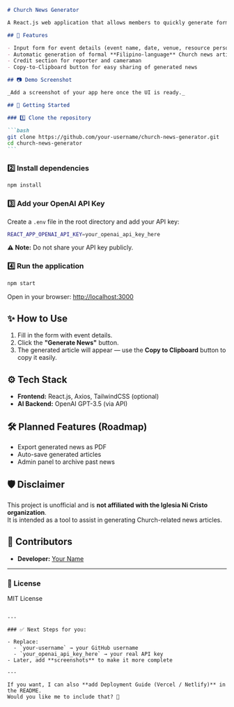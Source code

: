 ````markdown
# Church News Generator

A React.js web application that allows members to quickly generate formal news articles about Church activities, using the power of OpenAI GPT models.

## 📰 Features

- Input form for event details (event name, date, venue, resource person, additional notes)
- Automatic generation of formal **Filipino-language** Church news articles
- Credit section for reporter and cameraman
- Copy-to-Clipboard button for easy sharing of generated news

## 📷 Demo Screenshot

_Add a screenshot of your app here once the UI is ready._

## 🚀 Getting Started

### 1️⃣ Clone the repository

```bash
git clone https://github.com/your-username/church-news-generator.git
cd church-news-generator
```
````

### 2️⃣ Install dependencies

```bash
npm install
```

### 3️⃣ Add your OpenAI API Key

Create a `.env` file in the root directory and add your API key:

```bash
REACT_APP_OPENAI_API_KEY=your_openai_api_key_here
```

**⚠️ Note:** Do not share your API key publicly.

### 4️⃣ Run the application

```bash
npm start
```

Open in your browser: [http://localhost:3000](http://localhost:3000)

## ✨ How to Use

1. Fill in the form with event details.
2. Click the **"Generate News"** button.
3. The generated article will appear — use the **Copy to Clipboard** button to copy it easily.

## ⚙️ Tech Stack

- **Frontend:** React.js, Axios, TailwindCSS (optional)
- **AI Backend:** OpenAI GPT-3.5 (via API)

## 🛠️ Planned Features (Roadmap)

- Export generated news as PDF
- Auto-save generated articles
- Admin panel to archive past news

## 🛡️ Disclaimer

This project is unofficial and is **not affiliated with the Iglesia Ni Cristo organization**.  
It is intended as a tool to assist in generating Church-related news articles.

## 🤝 Contributors

- **Developer:** [Your Name](https://github.com/your-username)

---

### 📄 License

MIT License

```

---

### ✅ Next Steps for you:

- Replace:
  - `your-username` → your GitHub username
  - `your_openai_api_key_here` → your real API key
- Later, add **screenshots** to make it more complete

---

If you want, I can also **add Deployment Guide (Vercel / Netlify)** in the README.
Would you like me to include that? 🚀
```
